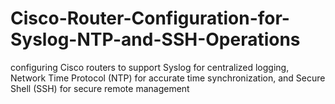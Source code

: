 # Cisco-Router-Configuration-for-Syslog-NTP-and-SSH-Operations
configuring Cisco routers to support Syslog for centralized logging, Network Time Protocol (NTP) for accurate time synchronization, and Secure Shell (SSH) for secure remote management
